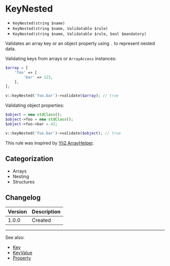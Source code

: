 # KeyNested

- `KeyNested(string $name)`
- `KeyNested(string $name, Validatable $rule)`
- `KeyNested(string $name, Validatable $rule, bool $mandatory)`

Validates an array key or an object property using `.` to represent nested data.

Validating keys from arrays or `ArrayAccess` instances:

```php
$array = [
    'foo' => [
        'bar' => 123,
    ],
];

v::keyNested('foo.bar')->validate($array); // true
```

Validating object properties:

```php
$object = new stdClass();
$object->foo = new stdClass();
$object->foo->bar = 42;

v::keyNested('foo.bar')->validate($object); // true
```

This rule was inspired by [Yii2 ArrayHelper][].

## Categorization

- Arrays
- Nesting
- Structures

## Changelog

Version | Description
--------|-------------
  1.0.0 | Created

***
See also:

- [Key](Key.md)
- [KeyValue](KeyValue.md)
- [Property](Property.md)

[Yii2 ArrayHelper]: https://github.com/yiisoft/yii2/blob/68c30c1/framework/helpers/BaseArrayHelper.php "Yii2 ArrayHelper"
